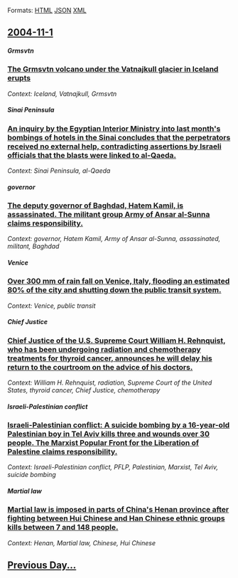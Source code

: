 
Formats: [HTML](2004/11/1/index.html)  [JSON](2004/11/1/index.json)  [XML](2004/11/1/index.xml)  

## [2004-11-1](/news/2004/11/1/index.md)

##### Grmsvtn
### [ The Grmsvtn volcano under the Vatnajkull glacier in Iceland erupts ](/news/2004/11/1/the-grimsvotn-volcano-under-the-vatnajokull-glacier-in-iceland-erupts.md)
_Context: Iceland, Vatnajkull, Grmsvtn_

##### Sinai Peninsula
### [ An inquiry by the Egyptian Interior Ministry into last month's bombings of hotels in the Sinai concludes that the perpetrators received no external help, contradicting assertions by Israeli officials that the blasts were linked to al-Qaeda. ](/news/2004/11/1/an-inquiry-by-the-egyptian-interior-ministry-into-last-month-s-bombings-of-hotels-in-the-sinai-concludes-that-the-perpetrators-received-no.md)
_Context: Sinai Peninsula, al-Qaeda_

##### governor
### [ The deputy governor of Baghdad, Hatem Kamil, is assassinated. The militant group Army of Ansar al-Sunna claims responsibility. ](/news/2004/11/1/the-deputy-governor-of-baghdad-hatem-kamil-is-assassinated-the-militant-group-army-of-ansar-al-sunna-claims-responsibility.md)
_Context: governor, Hatem Kamil, Army of Ansar al-Sunna, assassinated, militant, Baghdad_

##### Venice
### [ Over 300&nbsp;mm of rain fall on Venice, Italy, flooding an estimated 80% of the city and shutting down the public transit system. ](/news/2004/11/1/over-300-nbsp-mm-of-rain-fall-on-venice-italy-flooding-an-estimated-80-of-the-city-and-shutting-down-the-public-transit-system.md)
_Context: Venice, public transit_

##### Chief Justice
### [ Chief Justice of the U.S. Supreme Court William H. Rehnquist, who has been undergoing radiation and chemotherapy treatments for thyroid cancer, announces he will delay his return to the courtroom on the advice of his doctors. ](/news/2004/11/1/chief-justice-of-the-u-s-supreme-court-william-h-rehnquist-who-has-been-undergoing-radiation-and-chemotherapy-treatments-for-thyroid-can.md)
_Context: William H. Rehnquist, radiation, Supreme Court of the United States, thyroid cancer, Chief Justice, chemotherapy_

##### Israeli-Palestinian conflict
### [ Israeli-Palestinian conflict: A suicide bombing by a 16-year-old Palestinian boy in Tel Aviv kills three and wounds over 30 people. The Marxist Popular Front for the Liberation of Palestine claims responsibility. ](/news/2004/11/1/israeli-palestinian-conflict-a-suicide-bombing-by-a-16-year-old-palestinian-boy-in-tel-aviv-kills-three-and-wounds-over-30-people-the-mar.md)
_Context: Israeli-Palestinian conflict, PFLP, Palestinian, Marxist, Tel Aviv, suicide bombing_

##### Martial law
### [ Martial law is imposed in parts of China's Henan province after fighting between Hui Chinese and Han Chinese ethnic groups kills between 7 and 148 people. ](/news/2004/11/1/martial-law-is-imposed-in-parts-of-china-s-henan-province-after-fighting-between-hui-chinese-and-han-chinese-ethnic-groups-kills-between-7.md)
_Context: Henan, Martial law, Chinese, Hui Chinese_

## [Previous Day...](/news/2004/10/31/index.md)

